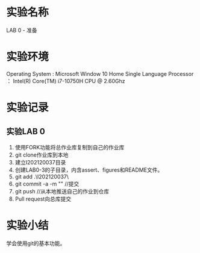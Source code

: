 # 实验名称

LAB 0 - 准备

# 实验环境

Operating System : Microsoft Window 10 Home Single Language
Processor	 ： Intel(R) Core(TM) i7-10750H CPU @ 2.60Ghz

# 实验记录

## 实验LAB 0
1. 使用FORK功能将总作业库复制到自己的作业库
2. git clone作业库到本地
3. 建立I202120037目录
4. 创建LAB0-3的子目录，内含assert、figures和README文件。
5. git add .\I202120037\ 
6. git commit -a -m "" //提交
7. git push //从本地推送自己的作业到仓库
8. Pull request向总库提交


# 实验小结

学会使用git的基本功能。